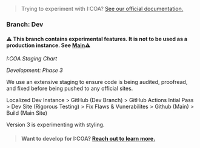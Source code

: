 > Trying to experiment with I:COA? [See our official documentation.](https://github.com/Indiana-Crossroads-Of-America/indiana-crossroads-of-america/wiki)

### Branch: Dev

#### ⚠️ This branch contains experimental features. It is not to be used as a production instance. See [Main](https://github.com/Indiana-Crossroads-Of-America/website/tree/main)⚠️


*I:COA Staging Chart*

*Development: Phase 3*

We use an extensive staging to ensure code is being audited, proofread, and fixed before being pushed to any official sites.

Localized Dev Instance > GitHub (Dev Branch) > GitHub Actions Intial Pass > Dev Site (Rigorous Testing) > Fix Flaws & Vunerabilites > Github (Main) > Build (Main Site)

Version 3 is experimenting with styling.


>#### Want to develop for I:COA? [Reach out to learn more.](mailto:join@indianacoa.com)
